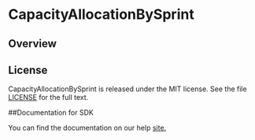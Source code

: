 CapacityAllocationBySprint
=========================

## Overview


## License

CapacityAllocationBySprint is released under the MIT license.  See the file [LICENSE](./LICENSE) for the full text.

##Documentation for SDK

You can find the documentation on our help [site.](https://help.rallydev.com/apps/2.1/doc/)
